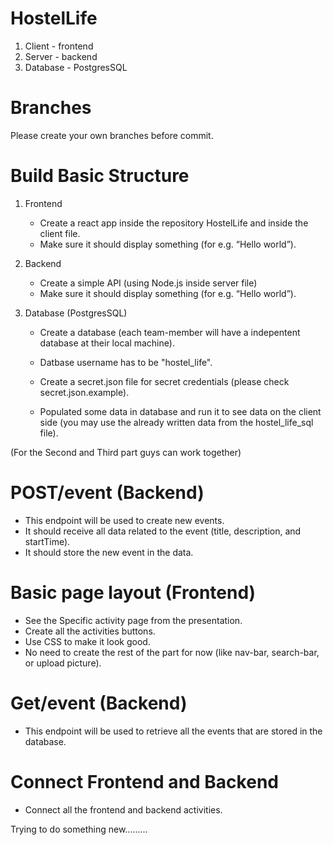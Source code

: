 # HostelLife

1. Client - frontend
2. Server - backend
3. Database - PostgresSQL

# Branches

Please create your own branches before commit.

# Build Basic Structure

1.  Frontend
    - Create a react app inside the repository HostelLife and inside the client file.
    - Make sure it should display something (for e.g. “Hello world”).
2.  Backend
    - Create a simple API (using Node.js inside server file)
    - Make sure it should display something (for e.g. “Hello world”).

3. Database (PostgresSQL)
    - Create a database (each team-member will have a indepentent database at their local machine).
    - Datbase username has to be "hostel_life".
    - Create a secret.json file for secret credentials (please check secret.json.example).
    
    - Populated some data in database and run it to see data on the client side (you may use the already written data from the hostel_life_sql file).

(For the Second and Third part guys can work together)

# POST/event (Backend)

- This endpoint will be used to create new events.
- It should receive all data related to the event (title, description, and startTime).
- It should store the new event in the data.


# Basic page layout (Frontend)

- See the Specific activity page from the presentation.
- Create all the activities buttons.
- Use CSS to make it look good.
- No need to create the rest of the part for now (like nav-bar, search-bar, or upload picture).


# Get/event (Backend)

- This endpoint will be used to retrieve all the events that are stored in the database.


# Connect Frontend and Backend

- Connect all the frontend and backend activities.

Trying to do something new.........

